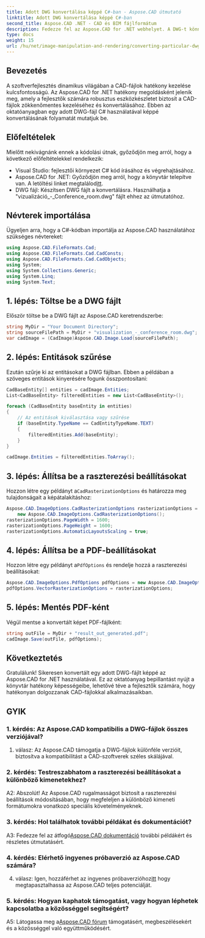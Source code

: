 ```yaml
---
title: Adott DWG konvertálása képpé C#-ban - Aspose.CAD útmutató
linktitle: Adott DWG konvertálása képpé C#-ban
second_title: Aspose.CAD .NET - CAD és BIM fájlformátum
description: Fedezze fel az Aspose.CAD for .NET webhelyet. A DWG-t könnyedén konvertálja képpé C# nyelven. Átfogó útmutató kódpéldákkal.
type: docs
weight: 15
url: /hu/net/image-manipulation-and-rendering/converting-particular-dwg-to-image/
---
```

## Bevezetés

A szoftverfejlesztés dinamikus világában a CAD-fájlok hatékony kezelése kulcsfontosságú. Az Aspose.CAD for .NET hatékony megoldásként jelenik meg, amely a fejlesztők számára robusztus eszközkészletet biztosít a CAD-fájlok zökkenőmentes kezeléséhez és konvertálásához. Ebben az oktatóanyagban egy adott DWG-fájl C# használatával képpé konvertálásának folyamatát mutatjuk be.

## Előfeltételek

Mielőtt nekivágnánk ennek a kódolási útnak, győződjön meg arról, hogy a következő előfeltételekkel rendelkezik:

- Visual Studio: fejlesztői környezet C# kód írásához és végrehajtásához.
-  Aspose.CAD for .NET: Győződjön meg arról, hogy a könyvtár telepítve van. A letöltési linket megtalálod[itt](https://releases.aspose.com/cad/net/).
- DWG fájl: Készítsen DWG fájlt a konvertálásra. Használhatja a "vizualizáció_-_Conference_room.dwg" fájlt ehhez az útmutatóhoz.

## Névterek importálása

Ügyeljen arra, hogy a C#-kódban importálja az Aspose.CAD használatához szükséges névtereket:

```csharp
using Aspose.CAD.FileFormats.Cad;
using Aspose.CAD.FileFormats.Cad.CadConsts;
using Aspose.CAD.FileFormats.Cad.CadObjects;
using System;
using System.Collections.Generic;
using System.Linq;
using System.Text;
```

## 1. lépés: Töltse be a DWG fájlt

Először töltse be a DWG fájlt az Aspose.CAD keretrendszerbe:

```csharp
string MyDir = "Your Document Directory";
string sourceFilePath = MyDir + "visualization_-_conference_room.dwg";
var cadImage = (CadImage)Aspose.CAD.Image.Load(sourceFilePath);
```

## 2. lépés: Entitások szűrése

Ezután szűrje ki az entitásokat a DWG fájlban. Ebben a példában a szöveges entitások kinyerésére fogunk összpontosítani:

```csharp
CadBaseEntity[] entities = cadImage.Entities;
List<CadBaseEntity> filteredEntities = new List<CadBaseEntity>();

foreach (CadBaseEntity baseEntity in entities)
{
    // Az entitások kiválasztása vagy szűrése
    if (baseEntity.TypeName == CadEntityTypeName.TEXT)
    {
        filteredEntities.Add(baseEntity);
    }
}

cadImage.Entities = filteredEntities.ToArray();
```

## 3. lépés: Állítsa be a raszterezési beállításokat

 Hozzon létre egy példányt a`CadRasterizationOptions` és határozza meg tulajdonságait a képátalakításhoz:

```csharp
Aspose.CAD.ImageOptions.CadRasterizationOptions rasterizationOptions =
    new Aspose.CAD.ImageOptions.CadRasterizationOptions();
rasterizationOptions.PageWidth = 1600;
rasterizationOptions.PageHeight = 1600;
rasterizationOptions.AutomaticLayoutsScaling = true;
```

## 4. lépés: Állítsa be a PDF-beállításokat

 Hozzon létre egy példányt a`PdfOptions` és rendelje hozzá a raszterezési beállításokat:

```csharp
Aspose.CAD.ImageOptions.PdfOptions pdfOptions = new Aspose.CAD.ImageOptions.PdfOptions();
pdfOptions.VectorRasterizationOptions = rasterizationOptions;
```

## 5. lépés: Mentés PDF-ként

Végül mentse a konvertált képet PDF-fájlként:

```csharp
string outFile = MyDir + "result_out_generated.pdf";
cadImage.Save(outFile, pdfOptions);
```

## Következtetés

Gratulálunk! Sikeresen konvertált egy adott DWG-fájlt képpé az Aspose.CAD for .NET használatával. Ez az oktatóanyag bepillantást nyújt a könyvtár hatékony képességeibe, lehetővé téve a fejlesztők számára, hogy hatékonyan dolgozzanak CAD-fájlokkal alkalmazásaikban.

## GYIK

### 1. kérdés: Az Aspose.CAD kompatibilis a DWG-fájlok összes verziójával?

1. válasz: Az Aspose.CAD támogatja a DWG-fájlok különféle verzióit, biztosítva a kompatibilitást a CAD-szoftverek széles skálájával.

### 2. kérdés: Testreszabhatom a raszterezési beállításokat a különböző kimenetekhez?

A2: Abszolút! Az Aspose.CAD rugalmasságot biztosít a raszterezési beállítások módosításában, hogy megfeleljen a különböző kimeneti formátumokra vonatkozó speciális követelményeknek.

### 3. kérdés: Hol találhatok további példákat és dokumentációt?

 A3: Fedezze fel az átfogó[Aspose.CAD dokumentáció](https://reference.aspose.com/cad/net/) további példákért és részletes útmutatásért.

### 4. kérdés: Elérhető ingyenes próbaverzió az Aspose.CAD számára?

 4. válasz: Igen, hozzáférhet az ingyenes próbaverzióhoz[itt](https://releases.aspose.com/) hogy megtapasztalhassa az Aspose.CAD teljes potenciálját.

### 5. kérdés: Hogyan kaphatok támogatást, vagy hogyan léphetek kapcsolatba a közösséggel segítségért?

A5: Látogassa meg a[Aspose.CAD fórum](https://forum.aspose.com/c/cad/19) támogatásért, megbeszélésekért és a közösséggel való együttműködésért.